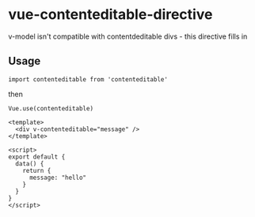 # vue-contenteditable-directive
v-model isn't compatible with contentdeditable divs - this directive fills in

## Usage 
``` 
import contenteditable from 'contenteditable'
```
then
```
Vue.use(contenteditable)
```
```
<template>
  <div v-contenteditable="message" />
</template>

<script>
export default {
  data() {
    return {
      message: "hello"
    }
  }
}
</script>
```
